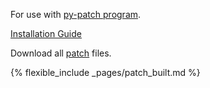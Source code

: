 For use with [py-patch program](https://github.com/illusion0001/py-patcher-bin/releases/latest).

[Installation Guide](/install-instructions/)

Download all [patch](/_patch/patch.zip) files.

{% flexible_include _pages/patch_built.md %}
